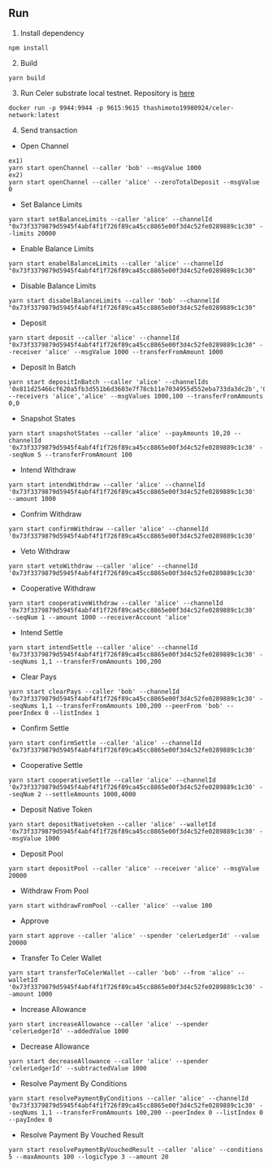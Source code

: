 ## Run
1. Install dependency
```
npm install
```
2. Build
```
yarn build
```
3. Run Celer substrate local testnet. Repository is [here](https://github.com/celer-network/cChannel-substrate)
```
docker run -p 9944:9944 -p 9615:9615 thashimoto19980924/celer-network:latest
```
4. Send transaction
- Open Channel
```
ex1)
yarn start openChannel --caller 'bob' --msgValue 1000
ex2)
yarn start openChannel --caller 'alice' --zeroTotalDeposit --msgValue 0
```
- Set Balance Limits
```
yarn start setBalanceLimits --caller 'alice' --channelId "0x73f3379879d5945f4abf4f1f726f89ca45cc8865e00f3d4c52fe0289889c1c30" --limits 20000
```

- Enable Balance Limits
```
yarn start enabelBalanceLimits --caller 'alice' --channelId "0x73f3379879d5945f4abf4f1f726f89ca45cc8865e00f3d4c52fe0289889c1c30"
```

- Disable Balance Limits
```
yarn start disabelBalanceLimits --caller 'bob' --channelId "0x73f3379879d5945f4abf4f1f726f89ca45cc8865e00f3d4c52fe0289889c1c30"
```

- Deposit
```
yarn start deposit --caller 'alice' --channelId "0x73f3379879d5945f4abf4f1f726f89ca45cc8865e00f3d4c52fe0289889c1c30" --receiver 'alice' --msgValue 1000 --transferFromAmount 1000
```

- Deposit In Batch
```
yarn start depositInBatch --caller 'alice' --channelIds '0x811d25466cf620a5fb3d551b6d3603e7f78cb11e7034955d552eba733da3dc2b','0x0b2a00bb808e7deb38ceccf7493fd34708c4fd5d2ae8d6396e657d9fd7e76e82' --receivers 'alice','alice' --msgValues 1000,100 --transferFromAmounts 0,0
```

- Snapshot States
```
yarn start snapshotStates --caller 'alice' --payAmounts 10,20 --channelId '0x73f3379879d5945f4abf4f1f726f89ca45cc8865e00f3d4c52fe0289889c1c30' --seqNum 5 --transferFromAmount 100 
```

- Intend Withdraw
```
yarn start intendWithdraw --caller 'alice' --channelId '0x73f3379879d5945f4abf4f1f726f89ca45cc8865e00f3d4c52fe0289889c1c30'  --amount 1000
```

- Confrim Withdraw
```
yarn start confirmWithdraw --caller 'alice' --channelId '0x73f3379879d5945f4abf4f1f726f89ca45cc8865e00f3d4c52fe0289889c1c30'
```

- Veto Withdraw
```
yarn start vetoWithdraw --caller 'alice' --channelId '0x73f3379879d5945f4abf4f1f726f89ca45cc8865e00f3d4c52fe0289889c1c30'
```
- Cooperative Withdraw
```
yarn start cooperativeWithdraw --caller 'alice' --channelId '0x73f3379879d5945f4abf4f1f726f89ca45cc8865e00f3d4c52fe0289889c1c30'  --seqNum 1 --amount 1000 --receiverAccount 'alice'
```

- Intend Settle
```
yarn start intendSettle --caller 'alice' --channelId '0x73f3379879d5945f4abf4f1f726f89ca45cc8865e00f3d4c52fe0289889c1c30' --seqNums 1,1 --transferFromAmounts 100,200
```

- Clear Pays
```
yarn start clearPays --caller 'bob' --channelId '0x73f3379879d5945f4abf4f1f726f89ca45cc8865e00f3d4c52fe0289889c1c30' --seqNums 1,1 --transferFromAmounts 100,200 --peerFrom 'bob' --peerIndex 0 --listIndex 1
```

- Confirm Settle
```
yarn start confirmSettle --caller 'alice' --channelId '0x73f3379879d5945f4abf4f1f726f89ca45cc8865e00f3d4c52fe0289889c1c30'
```

- Cooperative Settle
```
yarn start cooperativeSettle --caller 'alice' --channelId '0x73f3379879d5945f4abf4f1f726f89ca45cc8865e00f3d4c52fe0289889c1c30' --seqNum 2 --settleAmounts 1000,4000
```

- Deposit Native Token
```
yarn start depositNativetoken --caller 'alice' --walletId '0x73f3379879d5945f4abf4f1f726f89ca45cc8865e00f3d4c52fe0289889c1c30' --msgValue 1000
```

- Deposit Pool
```
yarn start depositPool --caller 'alice' --receiver 'alice' --msgValue 20000
```

- Withdraw From Pool
```
yarn start withdrawFromPool --caller 'alice' --value 100
```

- Approve
```
yarn start approve --caller 'alice' --spender 'celerLedgerId' --value 20000
```

- Transfer To Celer Wallet
```
yarn start transferToCelerWallet --caller 'bob' --from 'alice' --walletId '0x73f3379879d5945f4abf4f1f726f89ca45cc8865e00f3d4c52fe0289889c1c30' --amount 1000
```

- Increase Allowance
```
yarn start increaseAllowance --caller 'alice' --spender 'celerLedgerId' --addedValue 1000
```

- Decrease Allowance
```
yarn start decreaseAllowance --caller 'alice' --spender 'celerLedgerId' --subtractedValue 1000
```

- Resolve Payment By Conditions
```
yarn start resolvePaymentByConditions --caller 'alice' --channelId '0x73f3379879d5945f4abf4f1f726f89ca45cc8865e00f3d4c52fe0289889c1c30' --seqNums 1,1 --transferFromAmounts 100,200 --peerIndex 0 --listIndex 0 --payIndex 0
```

- Resolve Payment By Vouched Result
```
yarn start resolvePaymentByVouchedResult --caller 'alice' --conditions 5 --maxAmounts 100 --logicType 3 --amount 20
```

